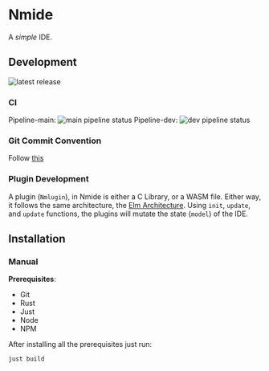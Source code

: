 # Nmide

A *simple* IDE.

## Development

![latest release](https://git.app.uib.no/Nils.Fitjar/nmide/-/badges/release.svg)

### CI

Pipeline-main: ![main pipeline status](https://git.app.uib.no/Nils.Fitjar/nmide/badges/dev/pipeline.svg)
Pipeline-dev: ![dev pipeline status](https://git.app.uib.no/Nils.Fitjar/nmide/badges/dev/pipeline.svg)

### Git Commit Convention

Follow [this](https://www.conventionalcommits.org/en/v1.0.0/#summary)


### Plugin Development

A plugin (`Nmlugin`), in Nmide is either a C Library, or a WASM file. Either way,
it follows the same architecture, the [Elm Architecture](https://guide.elm-lang.org/architecture/).
Using `init`, `update`, and `update` functions, the plugins will mutate the
state (`model`) of the IDE.


## Installation

### Manual

**Prerequisites**:
- Git
- Rust
- Just
- Node
- NPM


After installing all the prerequisites just run:

```shell
just build
```

